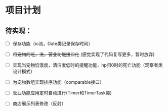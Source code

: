 # 项目计划

## 待实现：

- [ ] 保存功能（io流，Date类记录保存时间）

- [ ] ~~将宠物的吃，洗，营业功能接口化~~  (感觉实现了代码复写更多，暂时放弃)

- [ ] 实现当宠物饥饿度，清洁度低时的提醒功能，hp归0时的死亡功能（观察者类设计模式）

- [ ] 为宠物数组实现排序功能（comparable接口）

- [ ] 营业功能应用定时自动进行(Timer和TimerTask类)

- [ ] 商店展示列表修改（反射）

  

  